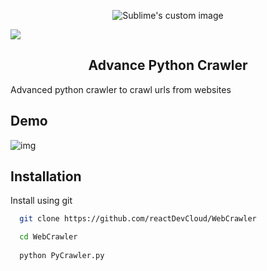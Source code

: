 
<p align="center">
  <img src="https://github.com/reactDevCloud/WebCrawler/blob/master/Group%202.svg" alt="Sublime's custom image"/>
  
  ![](https://img.shields.io/badge/-in--progress-green)
  
</p>

<h2 align="center">
  Advance Python Crawler
</h2>


Advanced python crawler to crawl urls from websites

## Demo

![img](https://i.ibb.co/r3dnDZm/Screenshot-2023-04-07-002953.png)


## Installation

Install using git

```bash
  git clone https://github.com/reactDevCloud/WebCrawler

  cd WebCrawler
  
  python PyCrawler.py
```
